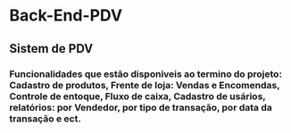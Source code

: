 # Back-End-PDV
## Sistem de PDV
### Funcionalidades que estão disponiveis ao termino do projeto: Cadastro de produtos, Frente de loja: Vendas e Encomendas, Controle de entoque, Fluxo de caixa, Cadastro de usários, relatórios: por Vendedor, por tipo de transação, por data da transação e ect.
